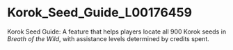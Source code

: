# Korok_Seed_Guide_L00176459
Korok Seed Guide: A feature that helps players locate all 900 Korok seeds in *Breath of the Wild*, with assistance levels determined by credits spent.
